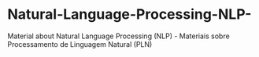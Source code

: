 # Natural-Language-Processing-NLP-
Material about Natural Language Processing (NLP) - Materiais sobre Processamento de Linguagem Natural (PLN)

